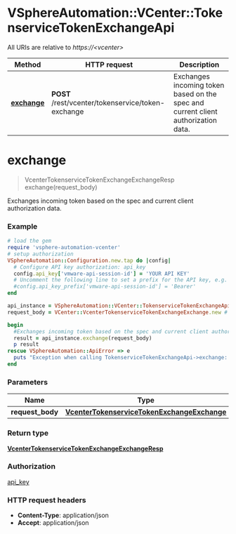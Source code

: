 # VSphereAutomation::VCenter::TokenserviceTokenExchangeApi

All URIs are relative to *https://&lt;vcenter&gt;*

Method | HTTP request | Description
------------- | ------------- | -------------
[**exchange**](TokenserviceTokenExchangeApi.md#exchange) | **POST** /rest/vcenter/tokenservice/token-exchange | Exchanges incoming token based on the spec and current client authorization data.


# **exchange**
> VcenterTokenserviceTokenExchangeExchangeResp exchange(request_body)

Exchanges incoming token based on the spec and current client authorization data.

### Example
```ruby
# load the gem
require 'vsphere-automation-vcenter'
# setup authorization
VSphereAutomation::Configuration.new.tap do |config|
  # Configure API key authorization: api_key
  config.api_key['vmware-api-session-id'] = 'YOUR API KEY'
  # Uncomment the following line to set a prefix for the API key, e.g. 'Bearer' (defaults to nil)
  #config.api_key_prefix['vmware-api-session-id'] = 'Bearer'
end

api_instance = VSphereAutomation::VCenter::TokenserviceTokenExchangeApi.new
request_body = VCenter::VcenterTokenserviceTokenExchangeExchange.new # VcenterTokenserviceTokenExchangeExchange | 

begin
  #Exchanges incoming token based on the spec and current client authorization data.
  result = api_instance.exchange(request_body)
  p result
rescue VSphereAutomation::ApiError => e
  puts "Exception when calling TokenserviceTokenExchangeApi->exchange: #{e}"
end
```

### Parameters

Name | Type | Description  | Notes
------------- | ------------- | ------------- | -------------
 **request_body** | [**VcenterTokenserviceTokenExchangeExchange**](VcenterTokenserviceTokenExchangeExchange.md)|  | 

### Return type

[**VcenterTokenserviceTokenExchangeExchangeResp**](VcenterTokenserviceTokenExchangeExchangeResp.md)

### Authorization

[api_key](../README.md#api_key)

### HTTP request headers

 - **Content-Type**: application/json
 - **Accept**: application/json



